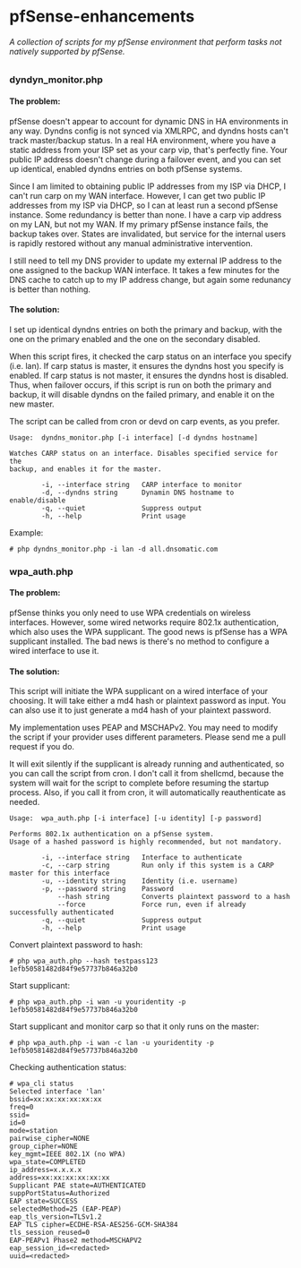 # pfSense-enhancements

###### A collection of scripts for my pfSense environment that perform tasks not natively supported by pfSense.

### dyndyn_monitor.php
#### The problem:
pfSense doesn't appear to account for dynamic DNS in HA environments in any way. Dyndns config is not synced via XMLRPC, and dyndns hosts can't track master/backup status. In a real HA environment, where you have a static address from your ISP set as your carp vip, that's perfectly fine. Your public IP address doesn't change during a failover event, and you can set up identical, enabled dyndns entries on both pfSense systems.

Since I am limited to obtaining public IP addresses from my ISP via DHCP, I can't run carp on my WAN interface. However, I can get two public IP addresses from my ISP via DHCP, so I can at least run a second pfSense instance. Some redundancy is better than none. I have a carp vip address on my LAN, but not my WAN. If my primary pfSense instance fails, the backup takes over. States are invalidated, but service for the internal users is rapidly restored without any manual administrative intervention.

I still need to tell my DNS provider to update my external IP address to the one assigned to the backup WAN interface. It takes a few minutes for the DNS cache to catch up to my IP address change, but again some redunancy is better than nothing.

#### The solution:
I set up identical dyndns entries on both the primary and backup, with the one on the primary enabled and the one on the secondary disabled.

When this script fires, it checked the carp status on an interface you specify (i.e. lan). If carp status is master, it ensures the dyndns host you specify is enabled. If carp status is not master, it ensures the dyndns host is disabled. Thus, when failover occurs, if this script is run on both the primary and backup, it will disable dyndns on the failed primary, and enable it on the new master.

The script can be called from cron or devd on carp events, as you prefer.

```
Usage:  dyndns_monitor.php [-i interface] [-d dyndns hostname]

Watches CARP status on an interface. Disables specified service for the
backup, and enables it for the master.

        -i, --interface string   CARP interface to monitor
        -d, --dyndns string      Dynamin DNS hostname to enable/disable
        -q, --quiet              Suppress output
        -h, --help               Print usage
```

Example:
```
# php dyndns_monitor.php -i lan -d all.dnsomatic.com
```

### wpa_auth.php

#### The problem:

pfSense thinks you only need to use WPA credentials on wireless interfaces. However, some wired networks require 802.1x authentication, which also uses the WPA supplicant. The good news is pfSense has a WPA supplicant installed. The bad news is there's no method to configure a wired interface to use it.

#### The solution:

This script will initiate the WPA supplicant on a wired interface of your choosing. It will take either a md4 hash or plaintext password as input. You can also use it to just generate a md4 hash of your plaintext password.

My implementation uses PEAP and MSCHAPv2. You may need to modify the script if your provider uses different parameters. Please send me a pull request if you do.

It will exit silently if the supplicant is already running and authenticated, so you can call the script from cron. I don't call it from shellcmd, because the system will wait for the script to complete before resuming the startup process. Also, if you call it from cron, it will automatically reauthenticate as needed.

```
Usage:  wpa_auth.php [-i interface] [-u identity] [-p password]

Performs 802.1x authentication on a pfSense system.
Usage of a hashed password is highly recommended, but not mandatory.

        -i, --interface string   Interface to authenticate
        -c, --carp string        Run only if this system is a CARP master for this interface
        -u, --identity string    Identity (i.e. username)
        -p, --password string    Password
            --hash string        Converts plaintext password to a hash
            --force              Force run, even if already successfully authenticated
        -q, --quiet              Suppress output
        -h, --help               Print usage
```

Convert plaintext password to hash:
```
# php wpa_auth.php --hash testpass123
1efb50581482d84f9e57737b846a32b0
```

Start supplicant:
```
# php wpa_auth.php -i wan -u youridentity -p 1efb50581482d84f9e57737b846a32b0
```

Start supplicant and monitor carp so that it only runs on the master:
```
# php wpa_auth.php -i wan -c lan -u youridentity -p 1efb50581482d84f9e57737b846a32b0
```

Checking authentication status:
```
# wpa_cli status
Selected interface 'lan'
bssid=xx:xx:xx:xx:xx:xx
freq=0
ssid=
id=0
mode=station
pairwise_cipher=NONE
group_cipher=NONE
key_mgmt=IEEE 802.1X (no WPA)
wpa_state=COMPLETED
ip_address=x.x.x.x
address=xx:xx:xx:xx:xx:xx
Supplicant PAE state=AUTHENTICATED
suppPortStatus=Authorized
EAP state=SUCCESS
selectedMethod=25 (EAP-PEAP)
eap_tls_version=TLSv1.2
EAP TLS cipher=ECDHE-RSA-AES256-GCM-SHA384
tls_session_reused=0
EAP-PEAPv1 Phase2 method=MSCHAPV2
eap_session_id=<redacted>
uuid=<redacted>
```
